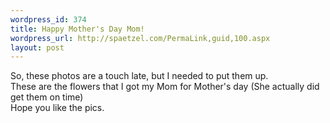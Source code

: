 ```yaml
--- 
wordpress_id: 374
title: Happy Mother's Day Mom!
wordpress_url: http://spaetzel.com/PermaLink,guid,100.aspx
layout: post
---
```

So, these photos are a touch late, but I needed to put them up.<br />
        These are the flowers that I got my Mom for Mother's day (She actually did get them
        on time)<br />
        Hope you like the pics.<img width="0" height="0" src="http://spaetzel.com/aggbug.ashx?id=100" />
